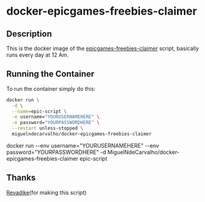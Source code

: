 # docker-epicgames-freebies-claimer

## Description

This is the docker image of the [epicgames-freebies-claimer](https://github.com/Revadike/epicgames-freebies-claimer) script, basically runs every day at 12 Am.

## Running the Container

To run the container simply do this:
```bash
docker run \
  -d \
  --name=epic-script \
  -e username="YOURUSERNAMEHERE" \
  -e password="YOURPASSWORDHERE" \
  --restart unless-stopped \
  miguelndecarvalho/docker-epicgames-freebies-claimer
```

docker run --env username="YOURUSERNAMEHERE" --env password="YOURPASSWORDHERE" -d MiguelNdeCarvalho/docker-epicgames-freebies-claimer epic-script

## Thanks

[Revadike](https://github.com/Revadike)(for making this script)